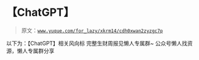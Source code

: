 # 【ChatGPT】

> 原文：[`www.yuque.com/for_lazy/xkrm14/cdh0xwan2zyzgc7p`](https://www.yuque.com/for_lazy/xkrm14/cdh0xwan2zyzgc7p)

<ne-p id="ub1b7af9e" data-lake-id="ub1b7af9e"><ne-text id="uc876ee49">以下为：【ChatGPT】相关风向标</ne-text></ne-p> <ne-p id="u9e2dfc1f" data-lake-id="u9e2dfc1f"><ne-text id="ubc0a9701">完整生财周报见懒人专属群~</ne-text></ne-p> <ne-p id="u31d21b1f" data-lake-id="u31d21b1f"><ne-text id="u68f08c17">公众号懒人找资源，懒人专属群分享</ne-text></ne-p>